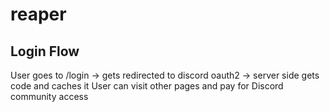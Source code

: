 # reaper

## Login Flow

User goes to /login -> gets redirected to discord oauth2 -> server side gets code and caches it
User can visit other pages and pay for Discord community access